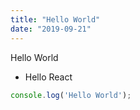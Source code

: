 ```yaml
---
title: "Hello World"
date: "2019-09-21"
---
```


Hello World

<!-- end -->

- Hello React

```js
console.log('Hello World');
```
